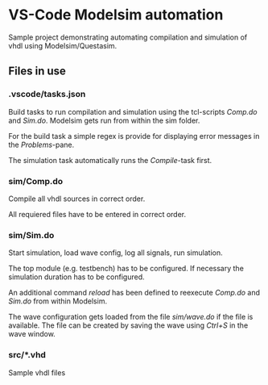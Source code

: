 # VS-Code Modelsim automation

Sample project demonstrating automating compilation and simulation of vhdl using Modelsim/Questasim.

## Files in use

### .vscode/tasks.json

Build tasks to run compilation and simulation using the tcl-scripts *Comp.do* and *Sim.do*.
Modelsim gets run from within the sim folder.

For the build task a simple regex is provide for displaying error messages in the *Problems*-pane.

The simulation task automatically runs the *Compile*-task first.

### sim/Comp.do

Compile all vhdl sources in correct order.

All requiered files have to be entered in correct order.

### sim/Sim.do

Start simulation, load wave config, log all signals, run simulation.

The top module (e.g. testbench) has to be configured.
If necessary the simulation duration has to be configured.

An additional command *reload* has been defined to reexecute *Comp.do* and *Sim.do* from within Modelsim.

The wave configuration gets loaded from the file *sim/wave.do* if the file is available.
The file can be created by saving the wave using *Ctrl+S* in the wave window.

### src/*.vhd

Sample vhdl files